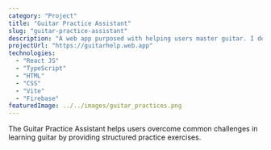 ```yaml
---
category: "Project"
title: "Guitar Practice Assistant"
slug: "guitar-practice-assistant"
description: "A web app purposed with helping users master guitar. I designed and built practices that break users out of bad habits and help them learn complex patterns more simply."
projectUrl: "https://guitarhelp.web.app"
technologies: 
  - "React JS"
  - "TypeScript"
  - "HTML"
  - "CSS"
  - "Vite"
  - "Firebase"
featuredImage: ../../images/guitar_practices.png
---
```


The Guitar Practice Assistant helps users overcome common challenges in learning guitar by providing structured practice exercises.

